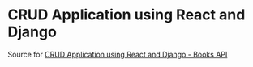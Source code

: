 # CRUD Application using React and Django

Source for [CRUD Application using React and Django - Books API](https://www.genuitec.com/?p=637495&preview=true)

